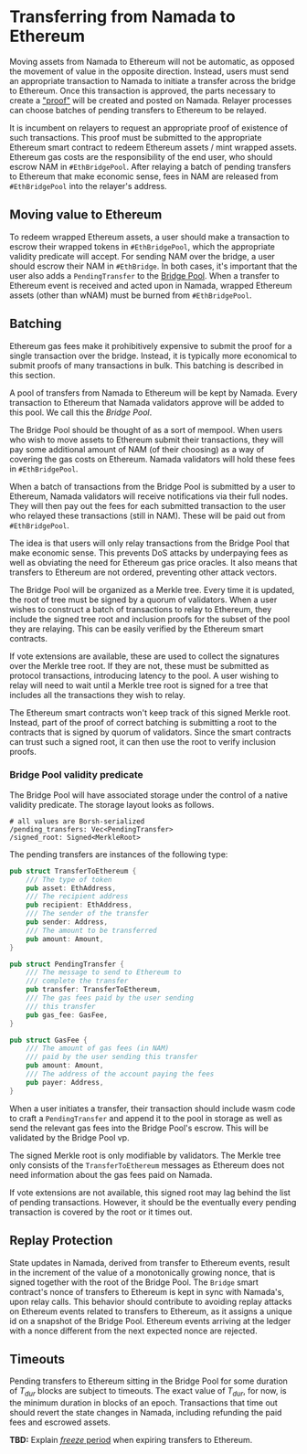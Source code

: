 # Transferring from Namada to Ethereum

Moving assets from Namada to Ethereum will not be automatic, as opposed the
movement of value in the opposite direction. Instead, users must send an
appropriate transaction to Namada to initiate a transfer across the bridge
to Ethereum. Once this transaction is approved, the parts necessary to create
a ["proof"](proofs.md) will be created and posted on Namada. Relayer processes
can choose batches of pending transfers to Ethereum to be relayed.

It is incumbent on relayers to request an appropriate proof of existence of
such transactions. This proof must be submitted to the appropriate Ethereum smart
contract to redeem Ethereum assets / mint wrapped assets. Ethereum gas costs are
the responsibility of the end user, who should escrow NAM in `#EthBridgePool`.
After relaying a batch of pending transfers to Ethereum that make economic sense,
fees in NAM are released from `#EthBridgePool` into the relayer's address.

## Moving value to Ethereum

To redeem wrapped Ethereum assets, a user should make a transaction to escrow
their wrapped tokens in `#EthBridgePool`, which the appropriate validity predicate
will accept. For sending NAM over the bridge, a user should escrow their NAM in
`#EthBridge`. In both cases, it's important that the user also adds a
`PendingTransfer` to the [Bridge Pool](#bridge-pool-validity-predicate).
When a transfer to Ethereum event is received and acted upon in Namada,
wrapped Ethereum assets (other than wNAM) must be burned from `#EthBridgePool`.

## Batching

Ethereum gas fees make it prohibitively expensive to submit
the proof for a single transaction over the bridge. Instead, it is typically
more economical to submit proofs of many transactions in bulk. This batching
is described in this section.

A pool of transfers from Namada to Ethereum will be kept by Namada. Every
transaction to Ethereum that Namada validators approve will be added to this
pool. We call this the _Bridge Pool_.

The Bridge Pool should be thought of as a sort of mempool. When users who
wish to move assets to Ethereum submit their transactions, they will pay some
additional amount of NAM (of their choosing) as a way of covering the gas
costs on Ethereum. Namada validators will hold these fees in `#EthBridgePool`.

When a batch of transactions from the Bridge Pool is submitted by a user to
Ethereum, Namada validators will receive notifications via their full nodes.
They will then pay out the fees for each submitted transaction to the user who
relayed these transactions (still in NAM). These will be paid out from
`#EthBridgePool`.

The idea is that users will only relay transactions from the Bridge Pool
that make economic sense. This prevents DoS attacks by underpaying fees as
well as obviating the need for Ethereum gas price oracles. It also means
that transfers to Ethereum are not ordered, preventing other attack vectors.

The Bridge Pool will be organized as a Merkle tree. Every time it is updated,
the root of tree must be signed by a quorum of validators. When a user
wishes to construct a batch of transactions to relay to Ethereum, they
include the signed tree root and inclusion proofs for the subset of the pool
they are relaying. This can be easily verified by the Ethereum smart contracts.

If vote extensions are available, these are used to collect the signatures
over the Merkle tree root. If they are not, these must be submitted as protocol
transactions, introducing latency to the pool. A user wishing to relay will
need to wait until a Merkle tree root is signed for a tree that
includes all the transactions they wish to relay.

The Ethereum smart contracts won't keep track of this signed Merkle root. 
Instead, part of the proof of correct batching is submitting a root to the 
contracts that is signed by quorum of validators. Since the smart contracts 
can trust such a signed root, it can then use the root to verify inclusion 
proofs.

### Bridge Pool validity predicate

The Bridge Pool will have associated storage under the control of a native 
validity predicate. The storage layout looks as follows.

```
# all values are Borsh-serialized
/pending_transfers: Vec<PendingTransfer>
/signed_root: Signed<MerkleRoot>
```

The pending transfers are instances of the following type:
```rust
pub struct TransferToEthereum {
    /// The type of token
    pub asset: EthAddress,
    /// The recipient address
    pub recipient: EthAddress,
    /// The sender of the transfer
    pub sender: Address,
    /// The amount to be transferred
    pub amount: Amount,
}

pub struct PendingTransfer {
    /// The message to send to Ethereum to 
    /// complete the transfer
    pub transfer: TransferToEthereum,
    /// The gas fees paid by the user sending
    /// this transfer
    pub gas_fee: GasFee,
}

pub struct GasFee {
    /// The amount of gas fees (in NAM)
    /// paid by the user sending this transfer
    pub amount: Amount,
    /// The address of the account paying the fees
    pub payer: Address,
}
```
When a user initiates a transfer, their transaction should include wasm code
to craft a `PendingTransfer` and append it to the pool in storage as well as 
send the relevant gas fees into the Bridge Pool's escrow.  This will be 
validated by the Bridge Pool vp. 

The signed Merkle root is only modifiable by validators. The Merkle tree 
only consists of the `TransferToEthereum` messages as Ethereum does not need 
information about the gas fees paid on Namada. 

If vote extensions are not available, this signed root may lag behind the 
list of pending transactions. However, it should be the eventually every 
pending transaction is covered by the root or it times out.

## Replay Protection

State updates in Namada, derived from transfer to Ethereum events, result in
the increment of the value of a monotonically growing nonce, that is signed
together with the root of the Bridge Pool. The `Bridge` smart contract's nonce
of transfers to Ethereum is kept in sync with Namada's, upon relay calls. This
behavior should contribute to avoiding replay attacks on Ethereum events related
to transfers to Ethereum, as it assigns a unique id on a snapshot of the Bridge
Pool. Ethereum events arriving at the ledger with a nonce different from the next
expected nonce are rejected.

## Timeouts

Pending transfers to Ethereum sitting in the Bridge Pool for some duration of
$T_{dur}$ blocks are subject to timeouts. The exact value of $T_{dur}$, for
now, is the minimum duration in blocks of an epoch. Transactions that time out
should revert the state changes in Namada, including refunding the paid fees
and escrowed assets.

**TBD:** Explain [*freeze* period](https://excalidraw.com/#json=vwpU6RFPU1Re9cPPfs5IQ,xZpM6QcNqSpDa1VlgiEKug) when expiring transfers to Ethereum.
